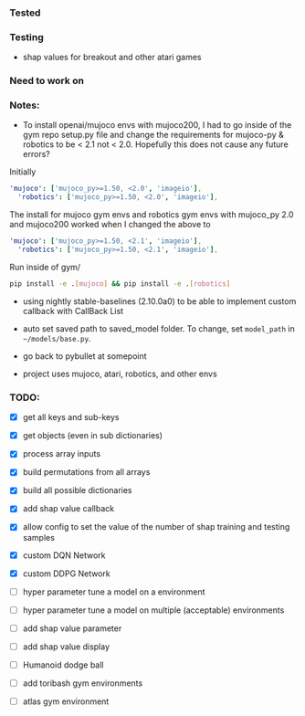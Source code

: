 


### Tested




### Testing
- shap values for breakout and other atari games


### Need to work on




 ### Notes:
 * To install openai/mujoco envs with mujoco200, I had to go inside of the gym repo setup.py file and change the requirements for mujoco-py & robotics to be < 2.1 not < 2.0. Hopefully this does not cause any future errors?

Initially
```yaml
'mujoco': ['mujoco_py>=1.50, <2.0', 'imageio'],
  'robotics': ['mujoco_py>=1.50, <2.0', 'imageio'],
```

The install for mujoco gym envs and robotics gym envs with mujoco_py 2.0 and mujoco200 worked when I changed the above to
```yaml
'mujoco': ['mujoco_py>=1.50, <2.1', 'imageio'],
  'robotics': ['mujoco_py>=1.50, <2.1', 'imageio'],
```

Run inside of gym/
```bash
pip install -e .[mujoco] && pip install -e .[robotics]
```

* using nightly stable-baselines (2.10.0a0) to be able to implement custom callback with CallBack List

* auto set saved path to saved_model folder. To change, set `model_path` in `~/models/base.py`. 

* go back to pybullet at somepoint
* project uses mujoco, atari, robotics, and other envs


### TODO: 
- [x] get all keys and sub-keys
- [x] get objects (even in sub dictionaries)
- [x] process array inputs
- [x] build permutations from all arrays
- [x] build all possible dictionaries
- [x] add shap value callback 
- [x] allow config to set the value of the number of shap training and testing samples
- [x] custom DQN Network
- [x] custom DDPG Network
- [ ] hyper parameter tune a model on a environment
- [ ] hyper parameter tune a model on multiple (acceptable) environments
- [ ] add shap value parameter
- [ ] add shap value display
- [ ] Humanoid dodge ball
- [ ] add toribash gym environments
- [ ] atlas gym environment








